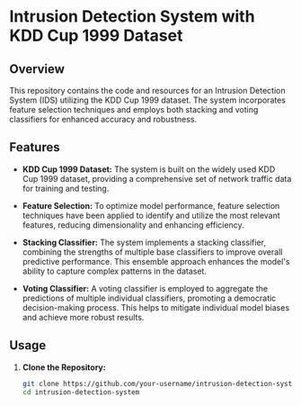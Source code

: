 # Intrusion Detection System with KDD Cup 1999 Dataset

## Overview

This repository contains the code and resources for an Intrusion Detection System (IDS) utilizing the KDD Cup 1999 dataset. The system incorporates feature selection techniques and employs both stacking and voting classifiers for enhanced accuracy and robustness.

## Features

- **KDD Cup 1999 Dataset:** The system is built on the widely used KDD Cup 1999 dataset, providing a comprehensive set of network traffic data for training and testing.

- **Feature Selection:** To optimize model performance, feature selection techniques have been applied to identify and utilize the most relevant features, reducing dimensionality and enhancing efficiency.

- **Stacking Classifier:** The system implements a stacking classifier, combining the strengths of multiple base classifiers to improve overall predictive performance. This ensemble approach enhances the model's ability to capture complex patterns in the dataset.

- **Voting Classifier:** A voting classifier is employed to aggregate the predictions of multiple individual classifiers, promoting a democratic decision-making process. This helps to mitigate individual model biases and achieve more robust results.

## Usage

1. **Clone the Repository:**
   ```bash
   git clone https://github.com/your-username/intrusion-detection-system.git
   cd intrusion-detection-system
